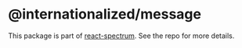 # @internationalized/message

This package is part of [react-spectrum](https://github.com/watheia/spectrum). See the repo for more details.